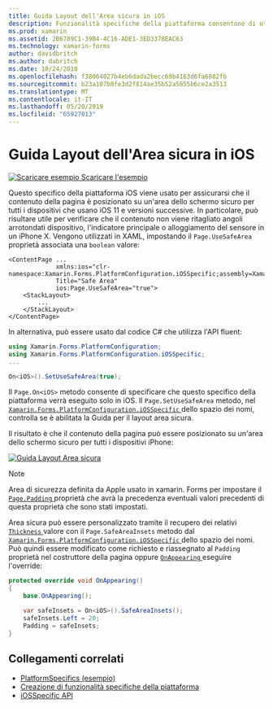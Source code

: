 ```yaml
---
title: Guida Layout dell'Area sicura in iOS
description: Funzionalità specifiche della piattaforma consentono di utilizzare funzionalità che è disponibile solo in una piattaforma specifica, senza implementare renderer personalizzati o gli effetti. Questo articolo illustra come usare iOS specifiche della piattaforma che assicura che il contenuto della pagina è posizionato su un'area dello schermo sicuro per tutti i dispositivi che usano iOS 11 e versioni successive.
ms.prod: xamarin
ms.assetid: 2B6789C1-39B4-4C16-ADE1-3ED3378EAC63
ms.technology: xamarin-forms
author: davidbritch
ms.author: dabritch
ms.date: 10/24/2018
ms.openlocfilehash: f38064027b4eb6dada2becc69b4163d6fa6082fb
ms.sourcegitcommit: b23a107b0fe3d2f814ae35b52a5855b6ce2a3513
ms.translationtype: MT
ms.contentlocale: it-IT
ms.lasthandoff: 05/20/2019
ms.locfileid: "65927013"
---
```

# <a name="safe-area-layout-guide-on-ios"></a>Guida Layout dell'Area sicura in iOS

[![Scaricare esempio](~/media/shared/download.png) Scaricare l'esempio](https://developer.xamarin.com/samples/xamarin-forms/UserInterface/PlatformSpecifics/)

Questo specifico della piattaforma iOS viene usato per assicurarsi che il contenuto della pagina è posizionato su un'area dello schermo sicuro per tutti i dispositivi che usano iOS 11 e versioni successive. In particolare, può risultare utile per verificare che il contenuto non viene ritagliato angoli arrotondati dispositivo, l'indicatore principale o alloggiamento del sensore in un iPhone X. Vengono utilizzati in XAML, impostando il `Page.UseSafeArea` proprietà associata una `boolean` valore:

```xaml
<ContentPage ...
             xmlns:ios="clr-namespace:Xamarin.Forms.PlatformConfiguration.iOSSpecific;assembly=Xamarin.Forms.Core"
             Title="Safe Area"
             ios:Page.UseSafeArea="true">
    <StackLayout>
        ...
    </StackLayout>
</ContentPage>
```

In alternativa, può essere usato dal codice C# che utilizza l'API fluent:

```csharp
using Xamarin.Forms.PlatformConfiguration;
using Xamarin.Forms.PlatformConfiguration.iOSSpecific;
...

On<iOS>().SetUseSafeArea(true);
```

Il `Page.On<iOS>` metodo consente di specificare che questo specifico della piattaforma verrà eseguito solo in iOS. Il `Page.SetUseSafeArea` metodo, nel [ `Xamarin.Forms.PlatformConfiguration.iOSSpecific` ](xref:Xamarin.Forms.PlatformConfiguration.iOSSpecific) dello spazio dei nomi, controlla se è abilitata la Guida per il layout area sicura.

Il risultato è che il contenuto della pagina può essere posizionato su un'area dello schermo sicuro per tutti i dispositivi iPhone:

[![](page-safe-area-images/safe-area-layout.png "Guida Layout Area sicura")](page-safe-area-images/safe-area-layout-large.png#lightbox "Guida Layout Area sicura")

> [!NOTE]
> Area di sicurezza definita da Apple usato in xamarin. Forms per impostare il [ `Page.Padding` ](xref:Xamarin.Forms.Page.Padding) proprietà che avrà la precedenza eventuali valori precedenti di questa proprietà che sono stati impostati.

Area sicura può essere personalizzato tramite il recupero dei relativi [ `Thickness` ](xref:Xamarin.Forms.Thickness) valore con il `Page.SafeAreaInsets` metodo dal [ `Xamarin.Forms.PlatformConfiguration.iOSSpecific` ](xref:Xamarin.Forms.PlatformConfiguration.iOSSpecific) dello spazio dei nomi. Può quindi essere modificato come richiesto e riassegnato al `Padding` proprietà nel costruttore della pagina oppure [ `OnAppearing` ](xref:Xamarin.Forms.Page.OnAppearing) eseguire l'override:

```csharp
protected override void OnAppearing()
{
    base.OnAppearing();

    var safeInsets = On<iOS>().SafeAreaInsets();
    safeInsets.Left = 20;
    Padding = safeInsets;
}
```

## <a name="related-links"></a>Collegamenti correlati

- [PlatformSpecifics (esempio)](https://developer.xamarin.com/samples/xamarin-forms/UserInterface/PlatformSpecifics/)
- [Creazione di funzionalità specifiche della piattaforma](~/xamarin-forms/platform/platform-specifics/index.md#creating-platform-specifics)
- [iOSSpecific API](xref:Xamarin.Forms.PlatformConfiguration.iOSSpecific)
